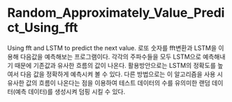 # Random_Approximately_Value_Predict_Using_fft
Using fft and LSTM to predict the next value.
로또 숫자를 fft변환과 LSTM을 이용해 다음값을 예측해보는 프로그램이다. 
각각의 주파수들을 모두 LSTM으로 예측해내기 때문에 기존값과 유사한 흐름의 값이 나온다. 
활용방안으로는 LSTM의 정확도를 높여서 다음 값을 정확하게 예측시켜 볼 수 있다. 
다른 방법으로는 이 알고리즘을 사용 시 유사한 값의 흐름이 나온다는 점을 이용하여 테스트 데이터의 수를 유의미한 랜덤 데이터(예측 데이터)를 생성시켜 덤핑 시킬 수 있다.



